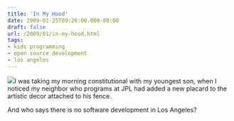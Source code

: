 ```yaml
---
title: 'In My Hood'
date: 2009-01-25T09:26:00.000-08:00
draft: false
url: /2009/01/in-my-hood.html
tags: 
- kids programming
- open source development
- los angeles
---
```


[![](http://1.bp.blogspot.com/_SgxaAaUGqzY/SXyiFMoqUVI/AAAAAAAABtA/YUPKqHEEvXA/s200/IMG_0565.JPG)](http://1.bp.blogspot.com/_SgxaAaUGqzY/SXyiFMoqUVI/AAAAAAAABtA/YUPKqHEEvXA/s1600-h/IMG_0565.JPG)I was taking my morning constitutional with my youngest son, when I noticed my neighbor who programs at JPL had added a new placard to the artistic decor attached to his fence.  
  
And who says there is no software development in Los Angeles?